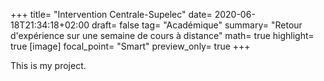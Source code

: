 +++
title= "Intervention Centrale-Supelec"
date= 2020-06-18T21:34:18+02:00
draft= false
tag= "Académique"
summary= "Retour d'expérience sur une semaine de cours à distance"
math= true
highlight= true
[image]
focal_point= "Smart"
preview_only= true
+++

This is my project.
